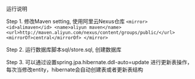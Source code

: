 运行说明

Step 1. 修改Maven setting, 使用阿里云Nexus仓库
`<mirror>
    <id>alimaven</id>
    <name>aliyun maven</name>
    <url>http://maven.aliyun.com/nexus/content/groups/public/</url>
    <mirrorOf>central</mirrorOf>
</mirror>`

Step 2. 运行数据库脚本sql/store.sql, 创建数据库

Step 3. 可以通过设置spring.jpa.hibernate.ddl-auto=update 进行更新表操作，每次当修改entity，hibernate会自动创建表或者更新表结构
